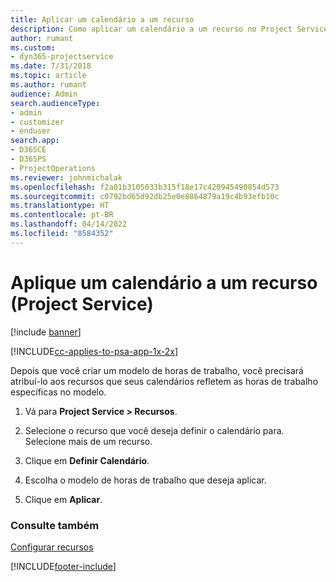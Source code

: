 ```yaml
---
title: Aplicar um calendário a um recurso
description: Como aplicar um calendário a um recurso no Project Service
author: rumant
ms.custom:
- dyn365-projectservice
ms.date: 7/31/2018
ms.topic: article
ms.author: rumant
audience: Admin
search.audienceType:
- admin
- customizer
- enduser
search.app:
- D365CE
- D365PS
- ProjectOperations
ms.reviewer: johnmichalak
ms.openlocfilehash: f2a01b3105033b315f18e17c420945490854d573
ms.sourcegitcommit: c0792bd65d92db25e0e8864879a19c4b93efb10c
ms.translationtype: HT
ms.contentlocale: pt-BR
ms.lasthandoff: 04/14/2022
ms.locfileid: "8584352"
---
```

# <a name="apply-a-calendar-to-a-resource-project-service"></a>Aplique um calendário a um recurso (Project Service)

[!include [banner](../includes/psa-now-project-operations.md)]

[!INCLUDE[cc-applies-to-psa-app-1x-2x](../includes/cc-applies-to-psa-app-1x-2x.md)]

Depois que você criar um modelo de horas de trabalho, você precisará atribuí-lo aos recursos que seus calendários refletem as horas de trabalho específicas no modelo.  
  
1.  Vá para **Project Service > Recursos**.  
  
2.  Selecione o recurso que você deseja definir o calendário para. Selecione mais de um recurso.  
  
3.  Clique em **Definir Calendário**.  
  
4.  Escolha o modelo de horas de trabalho que deseja aplicar.  
  
5.  Clique em **Aplicar**.  
  
### <a name="see-also"></a>Consulte também  
 [Configurar recursos](../psa/set-up-resources.md)


[!INCLUDE[footer-include](../includes/footer-banner.md)]
